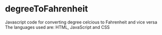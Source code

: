 # degreeToFahrenheit
Javascript code for converting degree celcious to Fahrenheit and vice versa
The languages used are: HTML, JavaScript and CSS
